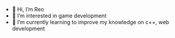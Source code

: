 - 👋 Hi, I’m Reo
- 👀 I’m interested in game development 
- 🌱 I’m currently learning to improve my knowledge on c++, web development


<!---
Reo69/Reo69 is a ✨ special ✨ repository because its `README.md` (this file) appears on your GitHub profile.
You can click the Preview link to take a look at your changes.
--->
